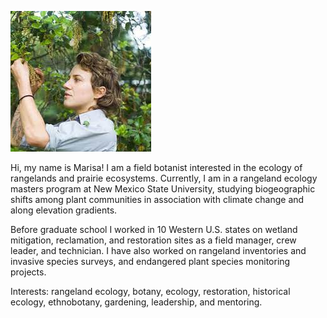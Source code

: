 


![image](Cover.jpeg)


<p align="center">

Hi, my name is Marisa! I am a field botanist interested in the ecology of rangelands and prairie ecosystems. Currently, I am in a rangeland ecology masters program at New Mexico State University, studying biogeographic shifts among plant communities in association with climate change and along elevation gradients. 
 
Before graduate school I worked in 10 Western U.S. states on wetland mitigation, reclamation, and restoration sites as a field manager, crew leader, and technician. I have also worked on rangeland inventories and invasive species surveys, and endangered plant species monitoring projects. 

Interests: rangeland ecology, botany, ecology, restoration, historical ecology, ethnobotany, gardening, leadership, and mentoring.
</p>



 


